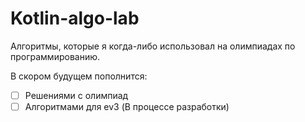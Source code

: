 # Kotlin-algo-lab

Алгоритмы, которые я когда-либо использовал на олимпиадах по программированию.

В скором будущем пополнится:
- [ ] Решениями с олимпиад
- [ ] Алгоритмами для ev3 (В процессе разработки)
